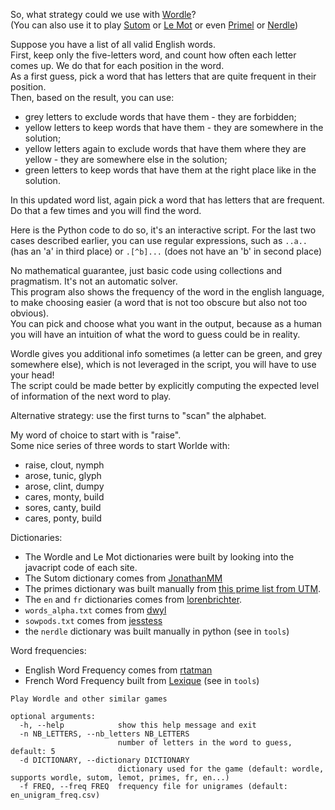 So, what strategy could we use with [Wordle](https://www.powerlanguage.co.uk/wordle/)?  
(You can also use it to play [Sutom](https://sutom.nocle.fr/) or [Le Mot](https://wordle.louan.me/) or even [Primel](https://converged.yt/primel/) or [Nerdle](https://nerdlegame.com/))

Suppose you have a list of all valid English words.  
First, keep only the five-letters word, and count how often each letter comes up. We do that for each position in the word.  
As a first guess, pick a word that has letters that are quite frequent in their position.  
Then, based on the result, you can use:
- grey letters to exclude words that have them - they are forbidden;
- yellow letters to keep words that have them - they are somewhere in the solution;
- yellow letters again to exclude words that have them where they are yellow - they are somewhere else in the solution;
- green letters to keep words that have them at the right place like in the solution.

In this updated word list, again pick a word that has letters that are frequent.  
Do that a few times and you will find the word.

Here is the Python code to do so, it's an interactive script.
For the last two cases described earlier, you can use regular expressions, such as `..a..` (has an 'a' in third place) or `.[^b]...` (does not have an 'b' in second place)

No mathematical guarantee, just basic code using collections and pragmatism. It's not an automatic solver.  
This program also shows the frequency of the word in the english language, to make choosing easier (a word that is not too obscure but also not too obvious).  
You can pick and choose what you want in the output, because as a human you will have an intuition of what the word to guess could be in reality.  

Wordle gives you additional info sometimes (a letter can be green, and grey somewhere else), which is not leveraged in the script, you will have to use your head!  
The script could be made better by explicitly computing the expected level of information of the next word to play.

Alternative strategy: use the first turns to "scan" the alphabet. 

My word of choice to start with is "raise".  
Some nice series of three words to start Worlde with:
- raise, clout, nymph
- arose, tunic, glyph
- arose, clint, dumpy
- cares, monty, build
- sores, canty, build
- cares, ponty, build

Dictionaries:
- The Wordle and Le Mot dictionaries were built by looking into the javacript code of each site.
- The Sutom dictionary comes from [JonathanMM](https://framagit.org/JonathanMM/sutom)
- The primes dictionary was built manually from [this prime list from UTM](https://primes.utm.edu/lists/small/100000.txt).
- The `en` and `fr` dictionaries comes from [lorenbrichter](https://github.com/lorenbrichter/Words).
- `words_alpha.txt` comes from [dwyl](https://github.com/dwyl/english-words)
- `sowpods.txt` comes from [jesstess](https://github.com/jesstess/Scrabble/tree)
- the `nerdle` dictionary was built manually in python (see in `tools`)

Word frequencies:
- English Word Frequency comes from [rtatman](https://www.kaggle.com/rtatman/english-word-frequency)
- French Word Frequency built from  [Lexique](http://www.lexique.org/) (see in `tools`)

```
Play Wordle and other similar games

optional arguments:
  -h, --help            show this help message and exit
  -n NB_LETTERS, --nb_letters NB_LETTERS
                        number of letters in the word to guess, default: 5
  -d DICTIONARY, --dictionary DICTIONARY
                        dictionary used for the game (default: wordle, supports wordle, sutom, lemot, primes, fr, en...)
  -f FREQ, --freq FREQ  frequency file for unigrames (default: en_unigram_freq.csv)
```